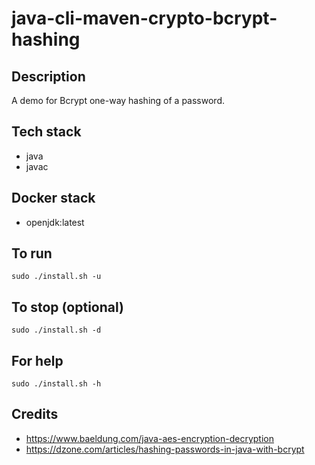 # java-cli-maven-crypto-bcrypt-hashing

## Description
A demo for Bcrypt one-way hashing of
a password.

## Tech stack
- java
- javac

## Docker stack
- openjdk:latest

## To run
`sudo ./install.sh -u`

## To stop (optional)
`sudo ./install.sh -d`

## For help
`sudo ./install.sh -h`

## Credits
- https://www.baeldung.com/java-aes-encryption-decryption
- https://dzone.com/articles/hashing-passwords-in-java-with-bcrypt
